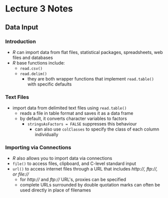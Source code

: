 # Lecture 3 Notes

## Data Input

### Introduction

- *R* can import data from flat files, statistical packages, spreadsheets, web files and databases
- *R* base functions include:
    - `read.csv()`
    - `read.delim()`
        - they are both wrapper functions that implement `read.table()` with specific defaults

### Text Files

- import data from delimited text files using `read.table()`
    - reads a file in table format and saves it as a data frame
    - by default, it converts character variables to factors
        - `stringsAsFactors = FALSE` suppresses this behaviour
            - can also use `colClasses` to specify the class of each column individually

### Importing via Connections

- *R* also allows you to import data via connections
- `file()` to access files, clipboard, and C-level standard input
- `url()` to access internet files through a URL that includes *http://, ftp://, or file://* 
    - for *http://* and *ftp://* URL's, proxies can be specified
    - complete URLs surrounded by double quotation marks can often be used directly in place of filenames